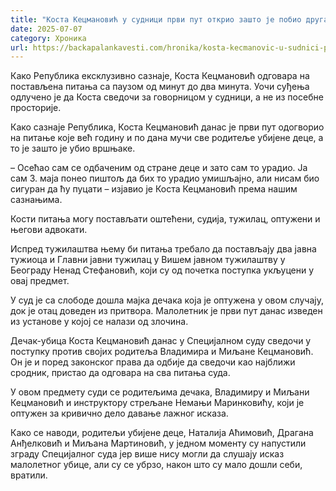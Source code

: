 ```yaml
---
title: "Коста Кецмановић у судници први пут открио зашто је побио другаре"
date: 2025-07-07
category: Хроника
url: https://backapalankavesti.com/hronika/kosta-kecmanovic-u-sudnici-prvi-put-otkrio-zasto-je-pobio-drugare/
---
```


Како Република ексклузивно сазнаје, Коста Кецмановић одговара на постављена питања са паузом од минут до два минута. Уочи суђења одлучено је да Коста сведочи за говорницом у судници, а не из посебне просторије.

Како сазнаје Република, Коста Кецмановић данас је први пут одогворио на питање које већ годину и по дана мучи све родитеље убијене деце, а то је зашто је убио вршњаке.

– Осећао сам се одбаченим од стране деце и зато сам то урадио. Ја сам 3. маја понео пиштољ да бих то урадио умишљајно, али нисам био сигуран да ћу пуцати – изјавио је Коста Кецмановић према нашим сазнањима.

Кости питања могу постављати оштећени, судија, тужилац, оптужени и његови адвокати.

Испред тужилаштва њему би питања требало да постављају два јавна тужиоца и Главни јавни тужилац у Вишем јавном тужилаштву у Београду Ненад Стефановић, који су од почетка поступка укљуцени у овај предмет.

У суд је са слободе дошла мајка дечака која је оптужена у овом случају, док је отац доведен из притвора. Малолетник је први пут данас изведен из установе у којој се налази од злочина.

Дечак-убица Коста Кецмановић данас у Специјалном суду сведочи у поступку против својих родитеља Владимира и Миљане Кецмановић. Он је и поред законског права да одбије да сведочи као најближи сродник, пристао да одговара на сва питања суда.

У овом предмету суди се родитељима дечака, Владимиру и Миљани Кецмановић и инструктору стрељане Немањи Маринковићу, који је оптужен за кривично дело давање лажног исказа.

Како се наводи, родитељи убијене деце, Наталија Аћимовић, Драгана Анђелковић и Миљана Мартиновић, у једном моменту су напустили зграду Специјалног суда јер више нису могли да слушају исказ малолетног убице, али су се убрзо, након што су мало дошли себи, вратили.
